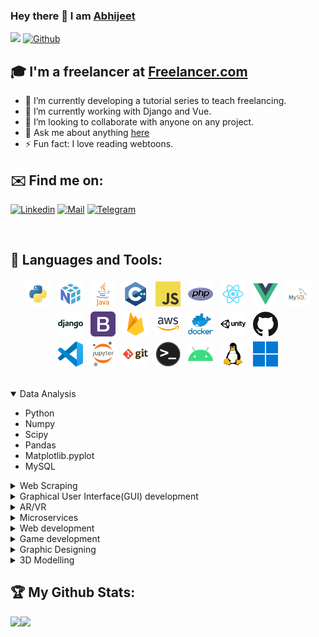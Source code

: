 
### Hey there 👋 I am [Abhijeet](https://abhi1520.com)
![](https://visitor-badge.laobi.icu/badge?page_id=Abhijeet1520.Abhijeet1520) [![Github](https://img.shields.io/github/followers/Abhijeet1520?label=Followers&logo=Github)](https://github.com/Abhijeet1520)

## 🎓 I'm a freelancer at [Freelancer.com](https://freelancer.com/u/Abhijeet1520)

- 🔭 I’m currently developing a tutorial series to teach freelancing.
- 🌱 I’m currently working with Django and Vue.
- 👯 I’m looking to collaborate with anyone on any project.
- 💬 Ask me about anything [here](https://github.com/Abhijeet1520/Abhijeet1520/discussions)
- ⚡ Fun fact: I love reading webtoons.


## ✉️ Find me on:

[![Linkedin](https://img.shields.io/badge/-LinkedIn-blue?style=flat&logo=Linkedin&logoColor=white)](https://www.linkedin.com/in/Abhijeet1520/)
[![Mail](https://img.shields.io/badge/-Mail-red?labelColor=ffffff&style=flat&logo=Gmail&logoColor=red)](mailto:abhijeet@abhi1520.com)
[![Telegram](https://img.shields.io/badge/-Telegram-blue?labelColor=ffffff&style=flat&logo=Telegram&logoColor=blue)](https://t.me/Abhijeet1520)

<br />

## 🧰 Languages and Tools:

<p align="center">
<img src="https://raw.githubusercontent.com/github/explore/master/topics/python/python.png" alt="Python" height="40px" style="vertical-align:top; margin:4px">
<img src="https://raw.githubusercontent.com/github/explore/master/topics/numpy/numpy.png" alt="Numpy" height="40px" style="vertical-align:top; margin:4px">
<img src="https://raw.githubusercontent.com/github/explore/master/topics/java/java.png" alt="Java" height="40px" style="vertical-align:top; margin:4px">
<img src="https://raw.githubusercontent.com/github/explore/master/topics/cpp/cpp.png" alt="C++" height="40px" style="vertical-align:top; margin:4px">
<img src="https://raw.githubusercontent.com/github/explore/master/topics/javascript/javascript.png" alt="Javascript" height="40px" style="vertical-align:top; margin:4px">
<img  src="https://raw.githubusercontent.com/github/explore/master/topics/php/php.png" alt="Javascript" height="40px" style="vertical-align:top; margin:4px">
<img src="https://raw.githubusercontent.com/github/explore/master/topics/react/react.png" alt="React" height="40px" style="vertical-align:top; margin:4px">
<img src="https://raw.githubusercontent.com/github/explore/master/topics/vue/vue.png" alt="React" height="40px" style="vertical-align:top; margin:4px">
<img src="https://raw.githubusercontent.com/github/explore/master/topics/mysql/mysql.png" alt="MySql" height="40px" style="vertical-align:top; margin:4px">
<br/>
<img src="https://raw.githubusercontent.com/github/explore/master/topics/django/django.png" alt="Django" height="40px" style="vertical-align:top; margin:4px">
<img src="https://raw.githubusercontent.com/github/explore/master/topics/bootstrap/bootstrap.png" alt="Bootstrap" height="40px" style="vertical-align:top; margin:4px">
<img  src="https://raw.githubusercontent.com/github/explore/master/topics/firebase/firebase.png" alt="Firebase" height="40px" style="vertical-align:top; margin:4px">
<img src="https://raw.githubusercontent.com/github/explore/master/topics/aws/aws.png" alt="AWS Tools" height="40px" style="vertical-align:top; margin:4px">
<img src="https://raw.githubusercontent.com/github/explore/master/topics/docker/docker.png" alt="Docker" height="40px" style="vertical-align:top; margin:4px">
<img src="https://raw.githubusercontent.com/github/explore/master/topics/unity/unity.png" alt="Unity3D" height="40px" style="vertical-align:top; margin:4px">
<img src="https://raw.githubusercontent.com/github/explore/Add-Your-First-GitHub-Pull-Request-/topics/github/github.png" alt="Github" height="40px" style="vertical-align:top; margin:4px">
<br/>
<img src="https://raw.githubusercontent.com/github/explore/master/topics/visual-studio-code/visual-studio-code.png" alt="VS Code" height="40px" style="vertical-align:top; margin:4px">
<img src="https://raw.githubusercontent.com/github/explore/master/topics/jupyter-notebook/jupyter-notebook.png" alt="Jupyter-Notebook" height="40px" style="vertical-align:top; margin:4px">
<img src="https://raw.githubusercontent.com/github/explore/master/topics/git/git.png" alt="Git" height="40px" style="vertical-align:top; margin:4px">
<img src="https://raw.githubusercontent.com/github/explore/master/topics/terminal/terminal.png" alt="Terminal" height="40px" style="vertical-align:top; margin:4px">
<img src="https://raw.githubusercontent.com/github/explore/master/topics/android/android.png" alt="Android" height="40px" style="vertical-align:top; margin:4px">
<img src="https://raw.githubusercontent.com/github/explore/master/topics/linux/linux.png" alt="Linux" height="40px" style="vertical-align:top; margin:4px">
<img src="https://raw.githubusercontent.com/github/explore/master/topics/windows/windows.png" alt="Windows" height="40px" style="vertical-align:top; margin:4px">
</p>
<br/>

<details open>
<summary>Data Analysis</summary>

- Python
- Numpy
- Scipy
- Pandas
- Matplotlib.pyplot
- MySQL
</details>

<details>
<summary>Web Scraping</summary>

- Python
- Selenium
- Beautiful Soup
- Mechanical Soup
- Requests
- urllib
</details>

<details>
<summary>Graphical User Interface(GUI) development</summary>

- PySimpleGUI
- dearpygui
- wxPython
- PyQt5
- Tkinter
</details>

<details>
<summary>AR/VR</summary>

- Vuforia
- 8th Wall
- Google Scene Viewer
</details>

<details>
<summary>Microservices</summary>

- AWS Lambda
- AWS Boto3
- AWS RDS
- AWS S3
- Docker
- Firebase
</details>

<details>
<summary>Web development</summary>

- HTML
- CSS
- PHP
- MySQL
- Bootstrap
- JavaScript
- jQuery
- React
- Vue
- Django
</details>

<details>
<summary>Game development</summary>

- Unity3D
- Blender3D
- Photoshop CC
- Pygame
- Inkscape
</details>

<details>
<summary>Graphic Designing</summary>

- Inkscape
- Photoshop CC
- Blender3D
- GIMP
</details>

<details>
<summary>3D Modelling</summary>

- Blender3D
</details>

## :trophy: My Github Stats:

<div>
<a href="https://github-readme-stats.vercel.app/api?username=Abhijeet1520&count_private=true&show_icons=true&theme=tokyonight">
  <img  align="left" src="https://github-readme-stats.vercel.app/api?username=Abhijeet1520&count_private=true&show_icons=true&theme=tokyonight" />
</a>
<a href="https://github-readme-stats.vercel.app/api/top-langs/?username=Abhijeet1520&hide=php&theme=tokyonight">
  <img align="left" src="https://github-readme-stats.vercel.app/api/top-langs/?username=Abhijeet1520&hide=php&theme=tokyonight" />
</a>
</div>
